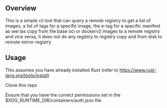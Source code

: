 ## Overview

This is a simple cli tool that can query a remote registry to get a list of images, a list of tags for a specific image, the e-tag for a specific manifest
as wel las copy from file base oci or dockerv2 images to a remote registry and vice versa, it does not do any registry to registry copy 
and from disk to remote mirror registry

## Usage

This assumes you have already installed Rust (refer to https://www.rust-lang.org/tools/install)

Clone this repo

Ensure that you have the correct permissions set in the $XDG_RUNTIME_DIR/containers/auth.json file

